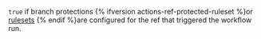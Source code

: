 `true` if branch protections {% ifversion actions-ref-protected-ruleset %}or [rulesets](/repositories/configuring-branches-and-merges-in-your-repository/managing-rulesets/managing-rulesets-for-a-repository) {% endif %}are configured for the ref that triggered the workflow run.
